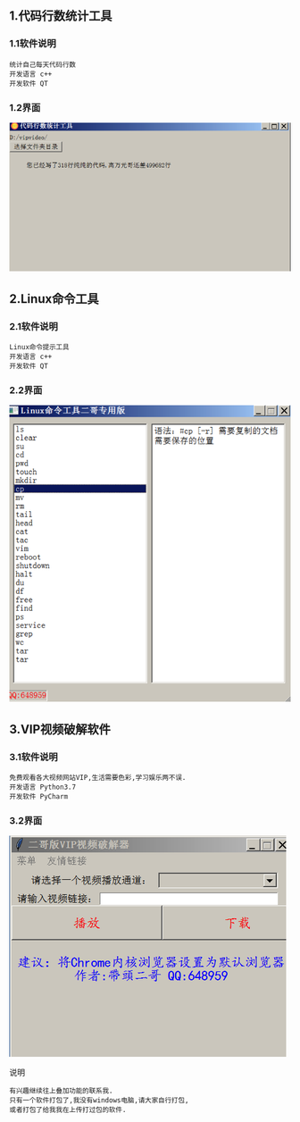 ## 1.代码行数统计工具
### 1.1软件说明
```
统计自己每天代码行数
开发语言 c++
开发软件 QT
```
### 1.2界面
![](Snip20190823_1.png)


## 2.Linux命令工具
### 2.1软件说明
```
Linux命令提示工具
开发语言 c++
开发软件 QT
```
### 2.2界面
![](Snip20190823_2.png)

## 3.VIP视频破解软件
### 3.1软件说明
```
免费观看各大视频网站VIP,生活需要色彩,学习娱乐两不误.
开发语言 Python3.7
开发软件 PyCharm
```
### 3.2界面
![](Snip20190823_3.png)

说明

```
有兴趣继续往上叠加功能的联系我.
只有一个软件打包了,我没有windows电脑,请大家自行打包,
或者打包了给我我在上传打过包的软件.
```
